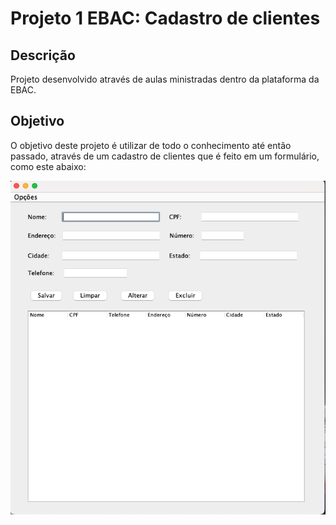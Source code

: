 # Projeto 1 EBAC: Cadastro de clientes

## Descrição
Projeto desenvolvido através de aulas ministradas dentro da plataforma da EBAC. 

## Objetivo

O objetivo deste projeto é utilizar de todo o conhecimento até então passado, através de um cadastro de clientes que é feito em um formulário, como este abaixo:

<img src=".github/formulario.png" />


